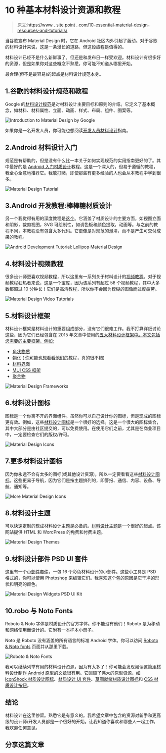 # 10 种基本材料设计资源和教程

> 原文:[https://www . site point . com/10-essential-material-design-resources-and-tutorials/](https://www.sitepoint.com/10-essential-material-design-resources-and-tutorials/)

当谷歌宣布 Material Design 时，它在 Android 社区内外引起了轰动。对于谷歌的材料设计来说，这是一条漫长的道路，但这段旅程是值得的。

材料设计已经不是什么新鲜事了，但还是和发布日一样受欢迎。材料设计有很多好的资源，但是如果你对这些概念不熟悉，你可能不知道从哪里开始。

最合理(但不是最容易)的起点是材料设计规范本身。

## 1.谷歌的材料设计规范和教程

Google 的[材料设计规范](http://www.google.com/design/spec/material-design/introduction.html)是对材料设计主要目标和原则的介绍。它定义了基本概念，如材料、材料属性、立面、动画、样式、布局、组件、图案等。

![Introduction to Material Design by Google](../Images/59dea3a0d7d2c7599e02ee446e1f615f.png)

如果你是一名开发人员，你可能也想阅读[开发人员材料设计](http://developer.android.com/training/material/index.html)指南。

## 2.Android 材料设计入门

规范是有帮助的，但是没有什么比一本关于如何实现规范的实用指南更好的了。其中最好的是 [Android 入门材质设计](http://www.androidhive.info/2015/04/android-getting-started-with-material-design/)教程。这是一个深入的，但易于遵循的教程，我全心全意地推荐它。我敢打赌，即使那些有更多经验的人也会从本教程中学到很多。

![Material Design Tutorial](../Images/9f99d8065861355f13c530a48fcc7dcf.png)

## 3.Android 开发教程:棒棒糖材质设计

另一个我觉得有用的深度教程是[这个](http://www.intertech.com/Blog/android-development-tutorial-lollipop-material-design/)。它涵盖了材质设计的主要方面，如视图立面和阴影，裁剪视图，SVG 可绘制性，如调色板和颜色提取，动画等。与之前的教程不同，本教程没有包含太多代码。它更像是对规范的澄清，而不是产生可交付成果的教程。

![Android Development Tutorial: Lollipop Material Design](../Images/968b778da7885ddeb484d48ba9554d2c.png)

## 4.材料设计视频教程

很多设计师更喜欢视频教程，所以这里有一系列关于材料设计的[视频教程](https://www.youtube.com/playlist?list=PLonJJ3BVjZW6CtAMbJz1XD8ELUs1KXaTD)。对于视频教程狂热者来说，这是一个宝库，因为该系列有超过 58 个视频教程，其中大多数都超过 10 分钟长！它们是高清教程，所以你不会因为模糊的图像而过度疲劳。

![Material Design Video Tutorials](../Images/49c0260a0b0f7e0b4f42c5bcec3e1b63.png)

## 5.材料设计框架

材料设计框架是材料设计的重要组成部分，没有它们很难工作。我不打算详细讨论这些，因为它们已经包含在 2015 年文章中使用的[五大材料设计框架中。本文包括您需要的主要框架，例如:](https://www.sitepoint.com/top-5-material-design-frameworks-use-2015/)

*   [角状物质](https://material.angularjs.org/latest/#/)
*   [物化](http://materializecss.com/) ( [你可能也想看看他们的教程](https://scotch.io/tutorials/make-material-design-websites-with-the-materialize-css-framework)，真的很不错)
*   [材料界面](http://material-ui.com/#/)
*   [MUI CSS 框架](https://www.muicss.com/)
*   [聚合物](https://www.polymer-project.org/0.5/docs/elements/material.html)

![Material Design Frameworks](../Images/3d27aa640364661e63ba247a76dbe140.png)

## 6.材料设计图标

图标是一个你离不开的界面组件。虽然你可以自己设计你的图标，但是现成的图标更有效。例如，这些[材料设计图标](https://materialdesignicons.com/)是一个很好的选择。这是一个很大的图标集合，其中大部分是由社区提交的，可以免费使用。在使用它们之前，尤其是在商业项目中，一定要检查它们的版权/许可。

![Material Design Icons](../Images/5c8b2dece75d7766053ce9eb5bed0347.png)

## 7.更多材料设计图标

因为你永远不会有太多的图标(或其他设计资源)，所以一定要看看这些[材料设计图标](http://www.materialup.com/tools/icons)。这些更易于导航，因为它们是按主题排列的，即警报、通信、内容、设备、导航、通知等。

![More Material Design Icons](../Images/56701d5ab3429cadeadbcd6971aaeaae.png)

## 8.材料设计主题

可以快速定制的现成材料设计主题是必备的。[材料设计主题](http://materialdesignthemes.com/themes/)是一个很好的起点。该网站提供 HTML 和 WordPress 的免费和付费主题。

![Material Design Themes](../Images/c85f0d5cc0f3a4c724560b610dc1ed14.png)

## 9.材料设计部件 PSD UI 套件

这里有一个[小部件套件](http://freebiesbug.com/psd-freebies/material-design-widgets/)，一包 16 个彩色材料设计的小部件。这些小工具是 PSD 格式的，你可以使用 Photoshop 来编辑它们。我喜欢这个包的原因是它干净的形状和明亮的颜色。

![Material Design Widgets PSD UI Kit](../Images/094f2f9724cbc39a08b24f2e7a99be06.png)

## 10.robo 与 Noto Fonts

Roboto & Noto 字体是材质设计的官方字体。你不能没有他们！Roboto 是为移动和网络使用而设计的。它附有一本样本小册子。

Noto 是 Roboto 没有涵盖的所有语言的标准 Android 字体。你可以访问 [Roboto & Noto fonts](https://www.google.com/design/spec/resources/roboto-noto-fonts.html) 页面并从那里下载。

![Roboto & Noto Fonts](../Images/dd04d525fc682401e0dc4b31a40640c5.png)

我可以继续列举有用的材料设计资源，因为有太多了！你可能会发现阅读这篇[用材料设计制作 Android 原型](https://www.sitepoint.com/prototyping-android-material-design/)的文章很有用。它回顾了伟大的原型资源，如 [IconShock 材质设计图标](http://www.iconshock.com/material-design-icons/)、[材质设计 UI 套件](http://theultralinx.com/2014/11/material-design-ui-kit-free-download)、[草图就绪材质设计图标](http://www.sketchappsources.com/free-source/916-material-design-icons-bounds-sketch-freebie-resource.html)和 [CSS 材质设计按钮](http://codepen.io/iraycd/pen/dHrxv)。

## 结论

材料设计在这里停留。熟悉它是有意义的。我希望文章中包含的资源对新手和更高级的设计师/开发人员都是一个很好的开始。让我知道你喜欢和哪些人一起工作，我欢迎任何意见。

## 分享这篇文章